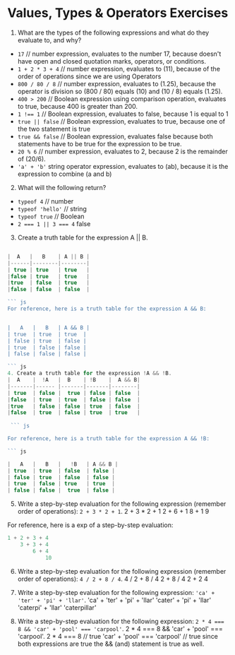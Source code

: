 # Values, Types & Operators Exercises

1. What are the types of the following expressions and what do they evaluate to, and why?
* `17` // number expression, evaluates to the number 17, because doesn't have open and closed quotation marks, operators, or conditions.
* `1 + 2 * 3 + 4` // number expression, evaluates to (11), because of the order of operations since we are using Operators
* `800 / 80 / 8` // number expression, evaluates to (1.25), because the operator is division so (800 / 80) equals (10) and (10 / 8) equals (1.25).
* `400 > 200` // Boolean expression using comparison operation, evaluates to true, because 400 is greater than 200.
* `1 !== 1` // Boolean expression, evaluates to false, because 1 is equal to 1
* `true || false` // Boolean expression, evaluates to true, because one of the two statement is true
* `true && false` // Boolean expression, evaluates false because both statements have to be true for the expression to be true.
* `20 % 6` // number expression, evaluates to 2, because 2 is the remainder of (20/6).
* `'a' + 'b'` string operator expression, evaluates to (ab), because it is the expression to combine (a and b)

2. What will the following return?
* `typeof 4` // number
*  `typeof 'hello'` // string
*  `typeof true` // Boolean
* `2 === 1 || 3 === 4` false

3. Create a truth table for the expression A || B.

``` js

|  A   |   B    | A || B |
|------|--------|--------|
| true | true   | true   |
|false | true   | true   |
|true  | false  | true   |
|false | false  | false  |

``` js
For reference, here is a truth table for the expression A && B:


|   A   |   B   | A && B |
| true  | true  | true  |
| false | true  | false |
| true  | false | false |
| false | false | false |

``` js
4. Create a truth table for the expression !A && !B.
|  A    |  !A   |  B    | !B    |  A && B|
|-------|------ |-------|-------|--------|
| true  | false |  true | false | false  |
|false  | true  | true  | false | false  |
|true   | false | false | true  | false  |
|false  | true  | false | true  | true   |
  
 ``` js

For reference, here is a truth table for the expression A && !B:

``` js

|   A   |   B   |   !B   | A && B |
| true  | true  | false  | false |
| false | true  | false  | false |
| true  | false | true   | true  |
| false | false |  true  | false |

```
5. Write a step-by-step evaluation for the following expression (remember order of operations): `2 + 3 * 2 + 1`.
2 + 3 * 2 + 1
    2 + 6 + 1
        8 + 1
            9


  For reference, here is a exp of a step-by-step evaluation:
  ```js
  1 + 2 + 3 + 4
      3 + 3 + 4
          6 + 4
              10
  ```

 6. Write a step-by-step evaluation for the following expression (remember order of operations): `4 / 2 + 8 / 4`.
  4 / 2 + 8 / 4
      2 + 8 / 4
          2 + 2
              4
 7. Write a step-by-step evaluation for the following expression: `'ca' + 'ter' + 'pi' + 'llar'`. 
 'ca' + 'ter' + 'pi' + 'llar'
        'cater' + 'pi' + 'llar'
                  'caterpi' + 'llar'
                              'caterpillar'

 8. Write a step-by-step evaluation for the following expression: `2 * 4 === 8 && 'car' + 'pool' === 'carpool'`.
     2 * 4 === 8 && 'car' + 'pool' === 'carpool'.
           2 * 4 === 8 // true
           'car' + 'pool' === 'carpool' // true
    since both expressions are true the && (and) statement is true as well.
